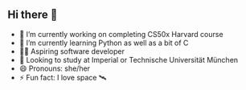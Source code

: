 ## Hi there 👋

- 🔭 I’m currently working on completing CS50x Harvard course
- 🌱 I’m currently learning Python as well as a bit of C
- 🧑‍💻 Aspiring software developer
- 🏫 Looking to study at Imperial or Technische Universität München
- 😄 Pronouns: she/her
- ⚡ Fun fact: I love space 🛰️
